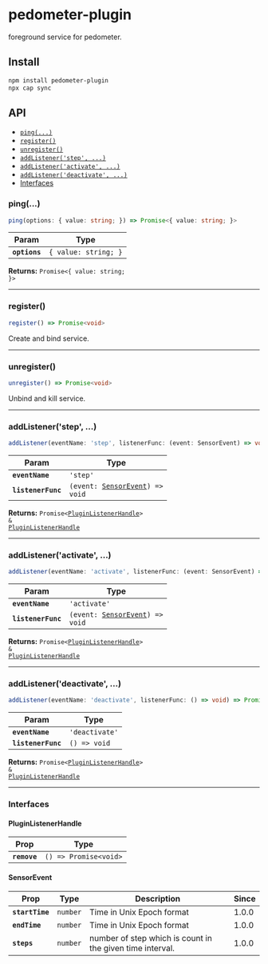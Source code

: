 # pedometer-plugin

foreground service for pedometer.

## Install

```bash
npm install pedometer-plugin
npx cap sync
```

## API

<docgen-index>

* [`ping(...)`](#ping)
* [`register()`](#register)
* [`unregister()`](#unregister)
* [`addListener('step', ...)`](#addlistenerstep)
* [`addListener('activate', ...)`](#addlisteneractivate)
* [`addListener('deactivate', ...)`](#addlistenerdeactivate)
* [Interfaces](#interfaces)

</docgen-index>

<docgen-api>
<!--Update the source file JSDoc comments and rerun docgen to update the docs below-->

### ping(...)

```typescript
ping(options: { value: string; }) => Promise<{ value: string; }>
```

| Param         | Type                            |
| ------------- | ------------------------------- |
| **`options`** | <code>{ value: string; }</code> |

**Returns:** <code>Promise&lt;{ value: string; }&gt;</code>

--------------------


### register()

```typescript
register() => Promise<void>
```

Create and bind service.

--------------------


### unregister()

```typescript
unregister() => Promise<void>
```

Unbind and kill service.

--------------------


### addListener('step', ...)

```typescript
addListener(eventName: 'step', listenerFunc: (event: SensorEvent) => void) => Promise<PluginListenerHandle> & PluginListenerHandle
```

| Param              | Type                                                                    |
| ------------------ | ----------------------------------------------------------------------- |
| **`eventName`**    | <code>'step'</code>                                                     |
| **`listenerFunc`** | <code>(event: <a href="#sensorevent">SensorEvent</a>) =&gt; void</code> |

**Returns:** <code>Promise&lt;<a href="#pluginlistenerhandle">PluginListenerHandle</a>&gt; & <a href="#pluginlistenerhandle">PluginListenerHandle</a></code>

--------------------


### addListener('activate', ...)

```typescript
addListener(eventName: 'activate', listenerFunc: (event: SensorEvent) => void) => Promise<PluginListenerHandle> & PluginListenerHandle
```

| Param              | Type                                                                    |
| ------------------ | ----------------------------------------------------------------------- |
| **`eventName`**    | <code>'activate'</code>                                                 |
| **`listenerFunc`** | <code>(event: <a href="#sensorevent">SensorEvent</a>) =&gt; void</code> |

**Returns:** <code>Promise&lt;<a href="#pluginlistenerhandle">PluginListenerHandle</a>&gt; & <a href="#pluginlistenerhandle">PluginListenerHandle</a></code>

--------------------


### addListener('deactivate', ...)

```typescript
addListener(eventName: 'deactivate', listenerFunc: () => void) => Promise<PluginListenerHandle> & PluginListenerHandle
```

| Param              | Type                       |
| ------------------ | -------------------------- |
| **`eventName`**    | <code>'deactivate'</code>  |
| **`listenerFunc`** | <code>() =&gt; void</code> |

**Returns:** <code>Promise&lt;<a href="#pluginlistenerhandle">PluginListenerHandle</a>&gt; & <a href="#pluginlistenerhandle">PluginListenerHandle</a></code>

--------------------


### Interfaces


#### PluginListenerHandle

| Prop         | Type                                      |
| ------------ | ----------------------------------------- |
| **`remove`** | <code>() =&gt; Promise&lt;void&gt;</code> |


#### SensorEvent

| Prop            | Type                | Description                                               | Since |
| --------------- | ------------------- | --------------------------------------------------------- | ----- |
| **`startTime`** | <code>number</code> | Time in Unix Epoch format                                 | 1.0.0 |
| **`endTime`**   | <code>number</code> | Time in Unix Epoch format                                 | 1.0.0 |
| **`steps`**     | <code>number</code> | number of step which is count in the given time interval. | 1.0.0 |

</docgen-api>
